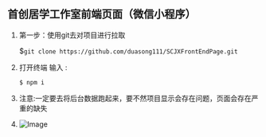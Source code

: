 ## 首创居学工作室前端页面（微信小程序）

1. 第一步：使用git去对项目进行拉取

   $`git clone https://github.com/duasong111/SCJXFrontEndPage.git`

2. 打开终端 输入 :

   `$ npm i` 

3. 注意:一定要去将后台数据跑起来，要不然项目显示会存在问题，页面会存在严重的缺失

4. ![Image](https://github.com/user-attachments/assets/b74e9145-1778-4c6f-beef-e409986b8764)

   

